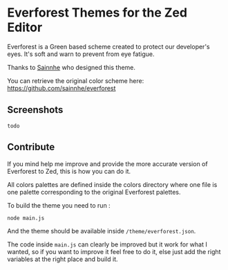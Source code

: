 # Everforest Themes for the Zed Editor

Everforest is a Green based scheme created to protect our developer's eyes. It's soft and warn to prevent from eye fatigue.

Thanks to [Sainnhe](https://github.com/sainnhe) who designed this theme.

You can retrieve the original color scheme here: https://github.com/sainnhe/everforest

## Screenshots

```
todo
```

## Contribute

If you mind help me improve and provide the more accurate version of Everforest to Zed, this is how you can do it.

All colors palettes are defined inside the colors directory where one file is one palette corresponding to the original Everforest palettes.

To build the theme you need to run :

```sh
node main.js
```

And the theme should be available inside `/theme/everforest.json`.

The code inside `main.js` can clearly be improved but it work for what I wanted, so if you want to improve it feel free to do it, else just add the right variables at the right place and build it.
